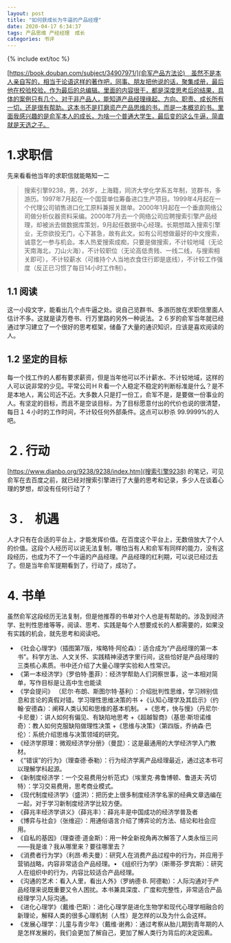 ```yaml
---
layout: post
title: "如何获成长为牛逼的产品经理"
date: 2020-04-17 6:34:37
tags: 产品思维 产经经理　成长
categories: 书评
---
```

{% include ext/toc %}

[https://book.douban.com/subject/34907971/](俞军产品方法论)　虽然不是本人亲自写的，相当于论语这样的著作吧，同事、朋友把他说的话，聚集成册，最后他在校验校验，作为最后的总编辑。里面的内容很干，都是深度思考后的结果，具体的案例只有几个。对于非产品人，能知道产品经理缘起、方向、职责、成长所有一切，还是很有帮助。这本书不是打磨资产产品思维的书，而是一本概览的书。里面我感兴趣的是俞军本人的成长，为啥一个普通大学生，最后变的这么牛逼，简直就是天选之子。

# 1.求职信

先来看看他当年的求职信就能略知一二

> 搜索引擎9238，男，26岁，上海籍，同济大学化学系五年制，览群书，多游历。1997年7月起在一个国营单位筹备进口生产项目。1999年4月起在一个代理公司销售进口化工原料兼报关跟单。2000年1月起在一个垂直网络公司做分析仪器资料采编。2000年7月去一个网络公司应聘搜索引擎产品经理，却被派去做数据库策划，9月起任数据中心经理。长期想踏入搜索引擎业，无奈欲投无门，心下甚急，故有此文。如有公司想做最好的中文搜索，诚意乞一参与机会。本人热爱搜索成痴，只要是做搜索，不计较地域（无论天南海北，刀山火海），不计较职位（无论高低贵贱、一线二线，与搜索相关即可），不计较薪水（可维持个人当地衣食住行即是底线），不计较工作强度（反正已习惯了每日14小时工作制）。

## 1.1 阅读

这一小段文字，能看出几个点牛逼之处。说自己览群书、多游历放在求职信里面人估计不多。这就是读万卷书、行万里路的另外一种说法。２６岁的俞军当年就已经通过学习建立了一个很好的思考框架，储备了大量的通识知识，应该是喜欢阅读的人。

## 1.2 坚定的目标

每一个找工作的人都有要求薪资，但是当年他可以不计薪水、不计较地域，这样的人可以说非常的少见。平常公司ＨＲ看一个人稳定不稳定的判断标准是什么？是不是本地人，离公司近不近。大多数人只是打一份工，俞军不是，是要做一份事业的人。有坚定的目标，而且不是空谈目标，为了目标愿意付出的代价也说的很清楚，每日１４小时的工作时间，不计较任何外部条件。这点可以秒杀 99.9999%的人吧。


# ２. 行动

[https://www.dianbo.org/9238/9238/index.htm](搜索引擎9238) 的笔记，可见俞军在去百度之前，就已经对搜索引擎进行了大量的思考和记录，多少人在谈着心理的梦想，却没有任何行动了？


# ３.　机遇

人才只有在合适的平台上，才能发挥价值。在百度这个平台上，无数倍放大了个人的价值。这段个人经历可以说无法复制，哪怕当有人和俞军有同样的能力，没有这段经历，也成为不了一个牛逼的产品经理。产品经理的红利期，可以说已经过去了。但是当年俞军提期看到了，行动了，成功了。

# 4. 书单

虽然俞军这段经历无法复制，但是他推荐的书单对个人也是有帮助的。涉及到经济学、批判性思维等等，阅读、思考、实践是每个人想要成长的人都需要的，如果没有实践的机会，就先思考和阅读吧。

+ 《社会心理学》（插图第7版，埃略特·阿伦森）：适合成为“产品经理的第一本书”。科学方法、人文关怀、实践精神浸透字里行间，这些恰好是产品经理的三类核心素质。书中还介绍了大量心理学实验和人性常识。
+ 《第一本经济学》（罗伯特·墨菲）：经济学帮助人们洞察世事，这一本相对简单，写作目标是让高中生也能读
+ 《学会提问》 （尼尔·布朗、斯图尔特·基利）：介绍批判性思维，学习辨别信息和言论的真假对错。学习理性思维决策的书
+《认知心理学及其启示》（约翰·安德森）：阐释人类认知和思维的基本机制。
+《思考，快与慢》（丹尼尔·卡尼曼）：讲人如何有偏见、有缺陷地思考
+《超越智商》（基思·斯坦诺维奇）：教人如何克服缺陷做理性决策
+《思维与决策》（第四版，乔纳森·巴伦）：系统介绍思维与决策领域的研究。
+ 《经济学原理：微观经济学分册》（曼昆）：这是最通用的大学经济学入门教材。
+ 《“错误”的行为》（理查德·泰勒）：行为经济学离产品经理最近，通过这本书可以理解学科起源。
+ 《新制度经济学：一个交易费用分析范式》（埃里克·弗鲁博顿、鲁道夫·芮切特）：学习交易费用，思考商业模式。
+ 《现代制度经济学》（盛洪）：把历史上很多制度经济学名家的经典文章选编在一起，对于学习新制度经济学比较方便。
+ 《薛兆丰经济学讲义》（薛兆丰）：薛兆丰是中国成功的经济学普及者
+ 《博弈与社会》（张维迎）：用通俗语言介绍了博弈论的方法、结论和社会应用。
+ 《自私的基因》（理查德·道金斯）：用一种全新视角再次解答了人类永恒三问——我是谁？我从哪里来？要往哪里去？
+ 《消费者行为学》（利昂·希夫曼）：研究人在消费产品过程中的行为，并应用于营销战略，内容非常适合产品经理。• 《组织行为学》（斯蒂芬·罗宾斯）：研究人在组织中的行为，内容比较适合产品经理。
+ 《沟通的艺术：看入人里，看出人外》（罗纳德·B. 阿德勒）：人际沟通对于产品经理来说既重要又令人困扰。本书兼具深度、广度和完整性，非常适合产品经理学习人际沟通。
+ 《进化心理学》（戴维·巴斯）：进化心理学是进化生物学和现代心理学相融合的新理论，解释人类的很多心理机制（人性）是怎样的以及为什么会这样。
+ 《发展心理学：儿童与青少年》（戴维·谢弗）：通过考察从胎儿期到青年期的人是怎样发展的，我们会更加了解自己，更加了解人类行为背后的决定因素。

